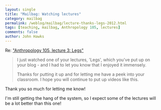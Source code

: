 ```yaml
---
layout: single 
title: "Mailbag: Watching lectures" 
category: mailbag
permalink: /weblog/mailbag/lecture-thanks-legs-2012.html
tags: [teaching, mailbag, Anthropology 105, lectures] 
comments: false 
author: John Hawks 
---
```


Re: <a href="http://johnhawks.net/courses/principles/spring-2012-lecture-3-legs">"Anthropology 105, lecture 3: Legs"</a>

<blockquote>I just watched
one of your lectures, 'Legs', which you've put up on your blog - and I
had to let you know that I enjoyed it immensely.

Thanks for putting it up and for letting me have a peek into your
classroom. I hope you will continue to put up videos like this.</blockquote>

Thank you so much for letting me know!

I'm still getting the hang of the system, so I expect some of the lectures will be a lot better than this one!

